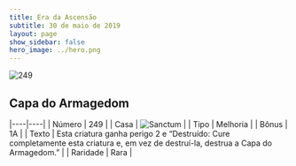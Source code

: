 ```yaml
---
title: Era da Ascensão
subtitle: 30 de maio de 2019
layout: page
show_sidebar: false
hero_image: ../hero.png
---
```


![249](https://cdn.keyforgegame.com/media/card_front/pt/435_249_P7GVCJJ55882_pt.png)

## Capa do Armagedom

|----|----|
| Número | 249 |
| Casa | ![Sanctum](https://archonarcana.com/images/thumb/c/c7/Sanctum.png/22px-Sanctum.png "Santuário") |
| Tipo | Melhoria |
| Bônus | 1A |
| Texto | Esta criatura ganha perigo 2 e “Destruído: Cure completamente esta criatura e, em vez de  destruí-la, destrua a Capa  do Armagedom.” |
| Raridade | Rara |
